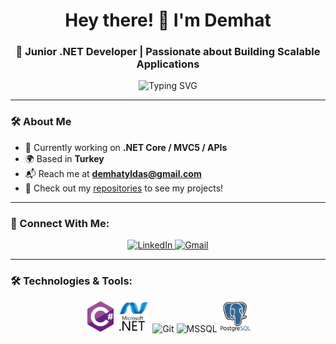 <h1 align="center">Hey there! 👋 I'm Demhat</h1>
<h3 align="center">🚀 Junior .NET Developer | Passionate about Building Scalable Applications</h3>

<p align="center">
   <img src="https://readme-typing-svg.herokuapp.com?font=Fira+Code&weight=600&size=22&pause=1000&color=F7A41D&center=true&width=600&lines=Jr.+.NET+Developer;Building+Scalable+and+Robust+Apps;Passionate+about+Coding+and+Innovation;Open+to+Exciting+Opportunities!" alt="Typing SVG" />
</p>

---

### 🛠 About Me
- 🔭 Currently working on **.NET Core / MVC5 / APIs**
- 🌍 Based in **Turkey**
- 📬 Reach me at **demhatyldas@gmail.com**
- 👀 Check out my [repositories](https://github.com/DemhatYoldas?tab=repositories) to see my projects!

---

### 📲 Connect With Me:
<p align="center">
  <a href="https://www.linkedin.com/in/demhat-yolda%C5%9F-9a8804204/" target="_blank">
    <img src="https://img.shields.io/badge/LinkedIn-0077B5?style=for-the-badge&logo=linkedin&logoColor=white" alt="LinkedIn" />
  </a>
  <a href="mailto:demhatyldas@gmail.com" target="_blank">
    <img src="https://img.shields.io/badge/Gmail-D14836?style=for-the-badge&logo=gmail&logoColor=white" alt="Gmail" />
  </a>
</p>

---

### 🛠 Technologies & Tools:
<p align="center">
  <img src="https://raw.githubusercontent.com/devicons/devicon/master/icons/csharp/csharp-original.svg" alt="C#" width="50" height="50"/>
  <img src="https://raw.githubusercontent.com/devicons/devicon/master/icons/dot-net/dot-net-original-wordmark.svg" alt=".NET" width="50" height="50"/>
  <img src="https://www.vectorlogo.zone/logos/git-scm/git-scm-icon.svg" alt="Git" width="50" height="50"/>
  <img src="https://www.svgrepo.com/show/303229/microsoft-sql-server-logo.svg" alt="MSSQL" width="50" height="50"/>
  <img src="https://raw.githubusercontent.com/devicons/devicon/master/icons/postgresql/postgresql-original-wordmark.svg" alt="PostgreSQL" width="50" height="50"/>
</p>
